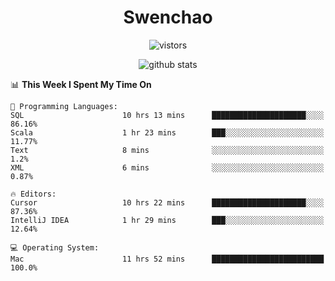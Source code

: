 <h1 align="center">Swenchao</h3>

<p align="center">
  <img src="https://visitor-badge.glitch.me/badge?page_id=Swenchao" alt="vistors" />
</p>

<p align="center">
  <img src="https://github-readme-stats.vercel.app/api?username=Swenchao&count_private=true&show_icons=true&theme=vue-dark&hide_title=true" alt="github stats" />
</p>

<!--START_SECTION:waka-->
📊 **This Week I Spent My Time On** 

```text
💬 Programming Languages: 
SQL                      10 hrs 13 mins      █████████████████████░░░░   86.16% 
Scala                    1 hr 23 mins        ███░░░░░░░░░░░░░░░░░░░░░░   11.77% 
Text                     8 mins              ░░░░░░░░░░░░░░░░░░░░░░░░░   1.2% 
XML                      6 mins              ░░░░░░░░░░░░░░░░░░░░░░░░░   0.87%

🔥 Editors: 
Cursor                   10 hrs 22 mins      █████████████████████░░░░   87.36% 
IntelliJ IDEA            1 hr 29 mins        ███░░░░░░░░░░░░░░░░░░░░░░   12.64%

💻 Operating System: 
Mac                      11 hrs 52 mins      █████████████████████████   100.0%

```


<!--END_SECTION:waka-->
